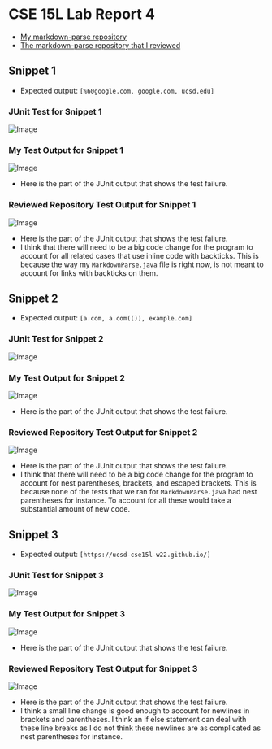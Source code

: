 # CSE 15L Lab Report 4
- [My markdown-parse repository](https://github.com/m6shin/markdown-parse)
- [The markdown-parse repository that I reviewed](https://github.com/ericwpei/markdown-parse.git)
## Snippet 1
- Expected output: `[%60google.com, google.com, ucsd.edu]`
### JUnit Test for Snippet 1
![Image](https://snipboard.io/eGahNm.jpg)
### My Test Output for Snippet 1
![Image](https://i.snipboard.io/DnvkFG.jpg)
-  Here is the part of the JUnit output that shows the test failure.
### Reviewed Repository Test Output for Snippet 1
![Image](https://snipboard.io/7pzq4R.jpg)
- Here is the part of the JUnit output that shows the test failure.
- I think that there will need to be a big code change for the program to account for all related cases that use inline code with backticks. This is because the way my `MarkdownParse.java` file is right now, is not meant to account for links with backticks on them.
## Snippet 2
- Expected output: `[a.com, a.com(()), example.com]`
### JUnit Test for Snippet 2
![Image](https://snipboard.io/TZ8ILg.jpg)
### My Test Output for Snippet 2
![Image](https://i.snipboard.io/AqHDR0.jpg)
- Here is the part of the JUnit output that shows the test failure.
### Reviewed Repository Test Output for Snippet 2
![Image](https://snipboard.io/pmVKZW.jpg)
- Here is the part of the JUnit output that shows the test failure.
-  I think that there will need to be a big code change for the program to account for  nest parentheses, brackets, and escaped brackets. This is because none of the tests that we ran for `MarkdownParse.java` had nest parentheses for instance. To account for all these would take a substantial amount of new code.
## Snippet 3
- Expected output: `[https://ucsd-cse15l-w22.github.io/]`
### JUnit Test for Snippet 3
![Image](https://snipboard.io/9i3KVf.jpg)
### My Test Output for Snippet 3
![Image](https://snipboard.io/nl48LG.jpg)
- Here is the part of the JUnit output that shows the test failure.
### Reviewed Repository Test Output for Snippet 3
![Image](https://snipboard.io/4GpC57.jpg)
- Here is the part of the JUnit output that shows the test failure.
- I think a small line change is good enough to account for newlines in brackets and parentheses. I think an if else statement can deal with these line breaks as I do not think these newlines are as complicated as nest parentheses for instance.